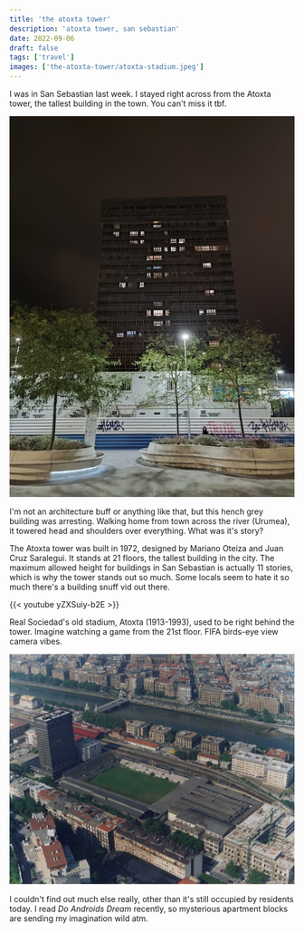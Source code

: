 ```yaml
---
title: 'the atoxta tower'
description: 'atoxta tower, san sebastian'
date: 2022-09-06
draft: false
tags: ['travel']
images: ['the-atoxta-tower/atoxta-stadium.jpeg']
---
```


I was in San Sebastian last week. I stayed right across from the Atoxta tower,
the tallest building in the town. You can't miss it tbf.

![Atoxta Tower](atoxta-tower.jpg)

I'm not an architecture buff or anything like that, but this hench grey building
was arresting. Walking home from town across the river (Urumea), it towered head
and shoulders over everything. What was it's story?

The Atoxta tower was built in 1972, designed by Mariano Oteiza and Juan Cruz
Saralegui. It stands at 21 floors, the tallest building in the city. The maximum
allowed height for buildings in San Sebastian is actually 11 stories, which is
why the tower stands out so much. Some locals seem to hate it so much there's a
building snuff vid out there.

{{< youtube yZXSuiy-b2E >}}

Real Sociedad's old stadium, Atoxta (1913-1993), used to be right behind the
tower. Imagine watching a game from the 21st floor. FIFA birds-eye view camera
vibes.

![Atoxta Stadium](atoxta-stadium.jpeg)

I couldn't find out much else really, other than it's still occupied by
residents today. I read _Do Androids Dream_ recently, so mysterious apartment
blocks are sending my imagination wild atm.
